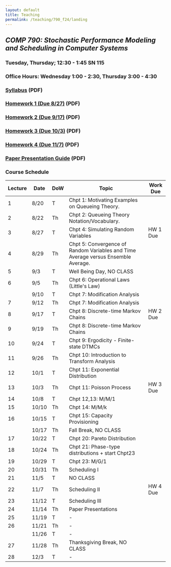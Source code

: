 ```yaml
---
layout: default 
title: Teaching 
permalink: /teaching/790_f24/landing
---
```

## ***COMP 790: Stochastic Performance Modeling and Scheduling in Computer Systems***

### Tuesday, Thursday; 12:30 - 1:45 SN 115

### Office Hours: Wednesday 1:00 - 2:30, Thursday 3:00 - 4:30

### [Syllabus](./syllabus_w_policies.pdf) (PDF)

### [Homework 1 (Due 8/27)](./hw1.pdf) (PDF)
### [Homework 2 (Due 9/17)](./hw2.pdf) (PDF)
### [Homework 3 (Due 10/3)](./hw3.pdf) (PDF)
### [Homework 4 (Due 11/7)](./hw4.pdf) (PDF)
### [Paper Presentation Guide](./paper_presentations.pdf) (PDF)

<!-- ### [Homework 2 (Due 9/12)](./hw2.pdf) (PDF)

### [Homework 3 (Due 9/28)](./hw3.pdf) (PDF)

### [Homework 4 (Due 10/19)](./hw4.pdf) (PDF)a
-->



### Course Schedule

| Lecture | Date  | DoW | Topic                                                                             | Work Due |
|---------|-------|-----|-----------------------------------------------------------------------------------|----------|
|       1 |  8/20 | T   | Chpt 1: Motivating Examples on Queueing Theory.                                   |          |
|       2 |  8/22 | Th  | Chpt 2: Queueing Theory Notation/Vocabulary.                                      |          |
|       3 |  8/27 | T   | Chpt 4: Simulating Random Variables                                               | HW 1 Due |
|       4 |  8/29 | Th  | Chpt 5: Convergence of Random Variables and Time Average versus Ensemble Average. |          |
|       5 |   9/3 | T   | Well Being Day, NO CLASS                                                          |          |
|       6 |   9/5 | Th  | Chpt 6: Operational Laws (Little's Law)                                           |          |
|         |  9/10 | T   | Chpt 7: Modification Analysis                                                     |          |
|       7 |  9/12 | Th  | Chpt 7: Modification Analysis                                                     |          |
|       8 |  9/17 | T   | Chpt 8: Discrete-time Markov Chains                                               | HW 2 Due |
|       9 |  9/19 | Th  | Chpt 8: Discrete-time Markov Chains                                               |          |
|      10 |  9/24 | T   | Chpt 9: Ergodicity - Finite-state DTMCs                                           |          |
|      11 |  9/26 | Th  | Chpt 10: Introduction to Transform Analysis                                       |          |
|      12 |  10/1 | T   | Chpt 11: Exponential Distribution                                                 |          |
|      13 |  10/3 | Th  | Chpt 11: Poisson Process                                                          | HW 3 Due |
|      14 |  10/8 | T   | Chpt 12,13: M/M/1                                                                 |          |
|      15 | 10/10 | Th  | Chpt 14: M/M/k                                                                    |          |
|      16 | 10/15 | T   | Chpt 15: Capacity Provisioning                                                    |          |
|         | 10/17 | Th  | Fall Break, NO CLASS                                                              |          |
|      17 | 10/22 | T   | Chpt 20: Pareto Distribution                                                      |          |
|      18 | 10/24 | Th  | Chpt 21: Phase-type distributions + start Chpt23                                  |          |
|      19 | 10/29 | T   | Chpt 23: M/G/1                                                                    |          |
|      20 | 10/31 | Th  | Scheduling I                                                                      |          |
|      21 |  11/5 | T   | NO CLASS                                                                          |          |
|      22 |  11/7 | Th  | Scheduling II                                                                     | HW 4 Due |
|      23 | 11/12 | T   | Scheduling III                                                                    |          |
|      24 | 11/14 | Th  | Paper Presentations                                                               |          |
|      25 | 11/19 | T   | -                                                                                 |          |
|      26 | 11/21 | Th  | -                                                                                 |          |
|         | 11/26 | T   | -                                                                                 |          |
|      27 | 11/28 | Th  | Thanksgiving Break, NO CLASS                                                      |          |
|      28 |  12/3 | T   | -                                                                                 |          |
